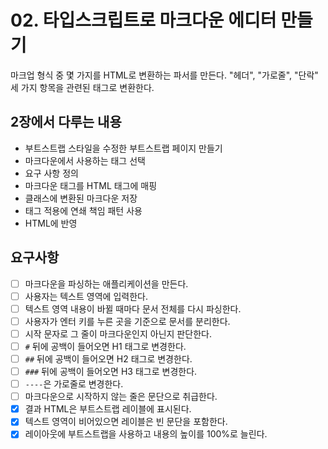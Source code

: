 # 02. 타입스크립트로 마크다운 에디터 만들기

마크업 형식 중 몇 가지를 HTML로 변환하는 파서를 만든다. "헤더", "가로줄", "단락" 세 가지 항목을 관련된 태그로 변환한다.

## 2장에서 다루는 내용

- 부트스트랩 스타일을 수정한 부트스트랩 페이지 만들기
- 마크다운에서 사용하는 태그 선택
- 요구 사항 정의
- 마크다운 태그를 HTML 태그에 매핑
- 클래스에 변환된 마크다운 저장
- 태그 적용에 연쇄 책임 패턴 사용
- HTML에 반영

## 요구사항

- [ ] 마크다운을 파싱하는 애플리케이션을 만든다.
- [ ] 사용자는 텍스트 영역에 입력한다.
- [ ] 텍스트 영역 내용이 바뀔 때마다 문서 전체를 다시 파싱한다.
- [ ] 사용자가 엔터 키를 누른 곳을 기준으로 문서를 분리한다.
- [ ] 시작 문자로 그 줄이 마크다운인지 아닌지 판단한다.
- [ ] `#` 뒤에 공백이 들어오면 H1 태그로 변경한다.
- [ ] `##` 뒤에 공백이 들어오면 H2 태그로 변경한다.
- [ ] `###` 뒤에 공백이 들어오면 H3 태그로 변경한다.
- [ ] `----`은 가로줄로 변경한다.
- [ ] 마크다운으로 시작하지 않는 줄은 문단으로 취급한다.
- [x] 결과 HTML은 부트스트랩 레이블에 표시된다.
- [x] 텍스트 영역이 비어있으면 레이블은 빈 문단을 포함한다.
- [x] 레이아웃에 부트스트랩을 사용하고 내용의 높이를 100%로 늘린다.
